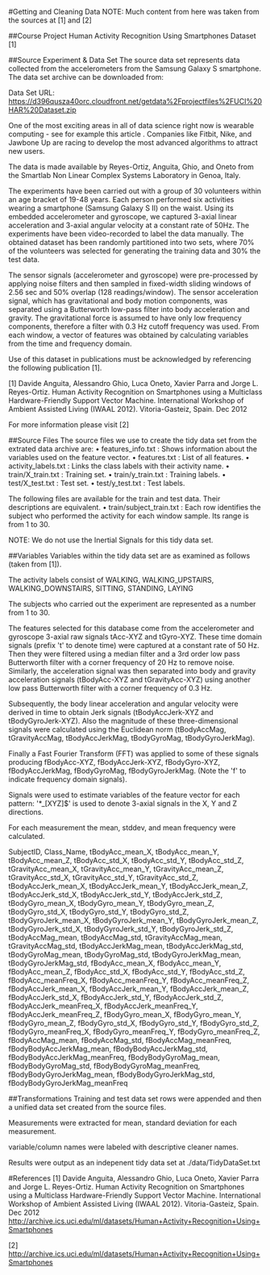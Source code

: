 
#Getting and Cleaning Data
NOTE: Much content from here was taken from the sources at [1] and [2]



##Course Project
Human Activity Recognition Using Smartphones Dataset [1]



##Source Experiment & Data Set
The source data set represents data collected from the accelerometers from the Samsung Galaxy S smartphone. The data set archive can be downloaded from:

Data Set URL: https://d396qusza40orc.cloudfront.net/getdata%2Fprojectfiles%2FUCI%20HAR%20Dataset.zip

One of the most exciting areas in all of data science right now is wearable computing - see for example this article . Companies like Fitbit, Nike, and Jawbone Up are racing to develop the most advanced algorithms to attract new users. 

The data is made available by Reyes-Ortiz, Anguita, Ghio, and Oneto from the Smartlab Non Linear Complex Systems Laboratory in Genoa, Italy.

The experiments have been carried out with a group of 30 volunteers within an age bracket of 19-48 years. Each person performed six activities wearing a smartphone (Samsung Galaxy S II) on the waist. Using its embedded accelerometer and gyroscope, we captured 3-axial linear acceleration and 3-axial angular velocity at a constant rate of 50Hz. The experiments have been video-recorded to label the data manually. The obtained dataset has been randomly partitioned into two sets, where 70% of the volunteers was selected for generating the training data and 30% the test data.

The sensor signals (accelerometer and gyroscope) were pre-processed by applying noise filters and then sampled in fixed-width sliding windows of 2.56 sec and 50% overlap (128 readings/window). The sensor acceleration signal, which has gravitational and body motion components, was separated using a Butterworth low-pass filter into body acceleration and gravity. The gravitational force is assumed to have only low frequency components, therefore a filter with 0.3 Hz cutoff frequency was used. From each window, a vector of features was obtained by calculating variables from the time and frequency domain.

Use of this dataset in publications must be acknowledged by referencing the following publication [1].

[1] Davide Anguita, Alessandro Ghio, Luca Oneto, Xavier Parra and Jorge L. Reyes-Ortiz. Human Activity Recognition on Smartphones using a Multiclass Hardware-Friendly Support Vector Machine. International Workshop of Ambient Assisted Living (IWAAL 2012). Vitoria-Gasteiz, Spain. Dec 2012

For more information please visit [2]



##Source Files
The source files we use to create the tidy data set from the extrated data archive are:
•  features_info.txt : Shows information about the variables used on the feature vector.
•  features.txt : List of all features.
•  activity_labels.txt : Links the class labels with their activity name.
•  train/X_train.txt : Training set.
•  train/y_train.txt : Training labels.
•  test/X_test.txt : Test set.
•  test/y_test.txt : Test labels.

The following files are available for the train and test data. Their descriptions are equivalent.
•  train/subject_train.txt : Each row identifies the subject who performed the activity for each window sample. Its range is from 1 to 30.

NOTE: We do not use the Inertial Signals for this tidy data set.



##Variables
Variables within the tidy data set are as examined as follows (taken from [1]).

The activity labels consist of WALKING, WALKING_UPSTAIRS, WALKING_DOWNSTAIRS, SITTING, STANDING, LAYING

The subjects who carried out the experiment are represented as a number from 1 to 30.

The features selected for this database come from the accelerometer and gyroscope 3-axial raw signals tAcc-XYZ and tGyro-XYZ. These time domain signals (prefix 't' to denote time) were captured at a constant rate of 50 Hz. Then they were filtered using a median filter and a 3rd order low pass Butterworth filter with a corner frequency of 20 Hz to remove noise. Similarly, the acceleration signal was then separated into body and gravity acceleration signals (tBodyAcc-XYZ and tGravityAcc-XYZ) using another low pass Butterworth filter with a corner frequency of 0.3 Hz.

Subsequently, the body linear acceleration and angular velocity were derived in time to obtain Jerk signals (tBodyAccJerk-XYZ and tBodyGyroJerk-XYZ). Also the magnitude of these three-dimensional signals were calculated using the Euclidean norm (tBodyAccMag, tGravityAccMag, tBodyAccJerkMag, tBodyGyroMag, tBodyGyroJerkMag).

Finally a Fast Fourier Transform (FFT) was applied to some of these signals producing fBodyAcc-XYZ, fBodyAccJerk-XYZ, fBodyGyro-XYZ, fBodyAccJerkMag, fBodyGyroMag, fBodyGyroJerkMag. (Note the 'f' to indicate frequency domain signals).

Signals were used to estimate variables of the feature vector for each pattern: '*_[XYZ]$' is used to denote 3-axial signals in the X, Y and Z directions.

For each measurement the mean, stddev, and mean frequency were calculated.

SubjectID, Class_Name, tBodyAcc_mean_X, tBodyAcc_mean_Y, tBodyAcc_mean_Z, tBodyAcc_std_X, tBodyAcc_std_Y, tBodyAcc_std_Z, tGravityAcc_mean_X, tGravityAcc_mean_Y, tGravityAcc_mean_Z, tGravityAcc_std_X, tGravityAcc_std_Y, tGravityAcc_std_Z, tBodyAccJerk_mean_X, tBodyAccJerk_mean_Y, tBodyAccJerk_mean_Z, tBodyAccJerk_std_X, tBodyAccJerk_std_Y, tBodyAccJerk_std_Z, tBodyGyro_mean_X, tBodyGyro_mean_Y, tBodyGyro_mean_Z, tBodyGyro_std_X, tBodyGyro_std_Y, tBodyGyro_std_Z, tBodyGyroJerk_mean_X, tBodyGyroJerk_mean_Y, tBodyGyroJerk_mean_Z, tBodyGyroJerk_std_X, tBodyGyroJerk_std_Y, tBodyGyroJerk_std_Z, tBodyAccMag_mean, tBodyAccMag_std, tGravityAccMag_mean, tGravityAccMag_std, tBodyAccJerkMag_mean, tBodyAccJerkMag_std, tBodyGyroMag_mean, tBodyGyroMag_std, tBodyGyroJerkMag_mean, tBodyGyroJerkMag_std, fBodyAcc_mean_X, fBodyAcc_mean_Y, fBodyAcc_mean_Z, fBodyAcc_std_X, fBodyAcc_std_Y, fBodyAcc_std_Z, fBodyAcc_meanFreq_X, fBodyAcc_meanFreq_Y, fBodyAcc_meanFreq_Z, fBodyAccJerk_mean_X, fBodyAccJerk_mean_Y, fBodyAccJerk_mean_Z, fBodyAccJerk_std_X, fBodyAccJerk_std_Y, fBodyAccJerk_std_Z, fBodyAccJerk_meanFreq_X, fBodyAccJerk_meanFreq_Y, fBodyAccJerk_meanFreq_Z, fBodyGyro_mean_X, fBodyGyro_mean_Y, fBodyGyro_mean_Z, fBodyGyro_std_X, fBodyGyro_std_Y, fBodyGyro_std_Z, fBodyGyro_meanFreq_X, fBodyGyro_meanFreq_Y, fBodyGyro_meanFreq_Z, fBodyAccMag_mean, fBodyAccMag_std, fBodyAccMag_meanFreq, fBodyBodyAccJerkMag_mean, fBodyBodyAccJerkMag_std, fBodyBodyAccJerkMag_meanFreq, fBodyBodyGyroMag_mean, fBodyBodyGyroMag_std, fBodyBodyGyroMag_meanFreq, fBodyBodyGyroJerkMag_mean, fBodyBodyGyroJerkMag_std, fBodyBodyGyroJerkMag_meanFreq



##Transformations
Training and test data set rows were appended and then a unified data set created from the source files.

Measurements were extracted for mean, standard deviation for each measurement.

variable/column names were labeled with descriptive cleaner names.

Results were output as an indepenent tidy data set at ./data/TidyDataSet.txt



#References
[1] Davide Anguita, Alessandro Ghio, Luca Oneto, Xavier Parra and Jorge L. Reyes-Ortiz. Human Activity Recognition on Smartphones using a Multiclass Hardware-Friendly Support Vector Machine. International Workshop of Ambient Assisted Living (IWAAL 2012). Vitoria-Gasteiz, Spain. Dec 2012 http://archive.ics.uci.edu/ml/datasets/Human+Activity+Recognition+Using+Smartphones

[2] http://archive.ics.uci.edu/ml/datasets/Human+Activity+Recognition+Using+Smartphones
